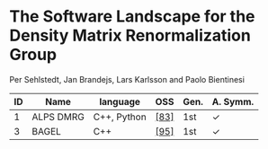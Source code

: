 The Software Landscape for the Density Matrix
Renormalization Group
===
Per Sehlstedt, Jan Brandejs, Lars Karlsson and Paolo Bientinesi


| ID | Name | language | OSS | Gen. | A. Symm. | 
| --- | --- | --- | --- | --- | --- |
| 1 | ALPS DMRG | C++, Python | [[83]](https://ma.issp.u-tokyo.ac.jp/en/app/217) | 1st | ✓ | 
| 3 | BAGEL | C++ | [[95]](https://nubakery.org/) | 1st | ✓ | 
